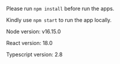 Please run `npm install` before run the apps.

Kindly use `npm start` to run the app locally.

Node version: v16.15.0

React version: 18.0

Typescript version: 2.8
